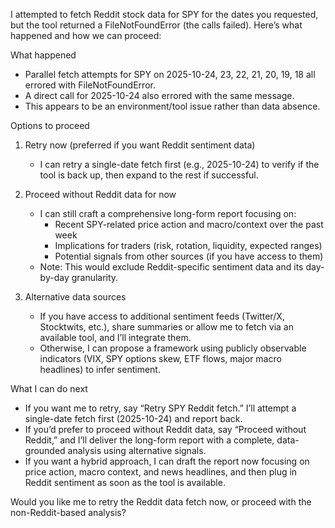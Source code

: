 I attempted to fetch Reddit stock data for SPY for the dates you requested, but the tool returned a FileNotFoundError (the calls failed). Here’s what happened and how we can proceed:

What happened
- Parallel fetch attempts for SPY on 2025-10-24, 23, 22, 21, 20, 19, 18 all errored with FileNotFoundError.
- A direct call for 2025-10-24 also errored with the same message.
- This appears to be an environment/tool issue rather than data absence.

Options to proceed
1) Retry now (preferred if you want Reddit sentiment data)
   - I can retry a single-date fetch first (e.g., 2025-10-24) to verify if the tool is back up, then expand to the rest if successful.

2) Proceed without Reddit data for now
   - I can still craft a comprehensive long-form report focusing on:
     - Recent SPY-related price action and macro/context over the past week
     - Implications for traders (risk, rotation, liquidity, expected ranges)
     - Potential signals from other sources (if you have access to them)
   - Note: This would exclude Reddit-specific sentiment data and its day-by-day granularity.

3) Alternative data sources
   - If you have access to additional sentiment feeds (Twitter/X, Stocktwits, etc.), share summaries or allow me to fetch via an available tool, and I’ll integrate them.
   - Otherwise, I can propose a framework using publicly observable indicators (VIX, SPY options skew, ETF flows, major macro headlines) to infer sentiment.

What I can do next
- If you want me to retry, say “Retry SPY Reddit fetch.” I’ll attempt a single-date fetch first (2025-10-24) and report back.
- If you’d prefer to proceed without Reddit data, say “Proceed without Reddit,” and I’ll deliver the long-form report with a complete, data-grounded analysis using alternative signals.
- If you want a hybrid approach, I can draft the report now focusing on price action, macro context, and news headlines, and then plug in Reddit sentiment as soon as the tool is available.

Would you like me to retry the Reddit data fetch now, or proceed with the non-Reddit-based analysis?